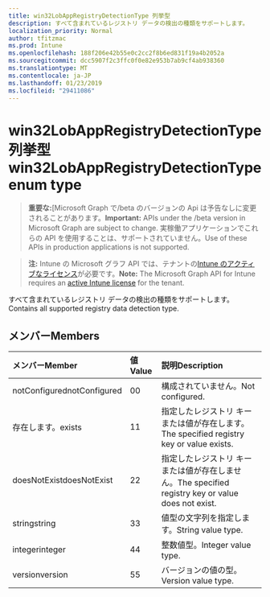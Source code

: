 ```yaml
---
title: win32LobAppRegistryDetectionType 列挙型
description: すべて含まれているレジストリ データの検出の種類をサポートします。
localization_priority: Normal
author: tfitzmac
ms.prod: Intune
ms.openlocfilehash: 188f206e42b55e0c2cc2f8b6ed831f19a4b2052a
ms.sourcegitcommit: dcc5907f2c3ffc0f0e82e953b7ab9cf4ab938360
ms.translationtype: MT
ms.contentlocale: ja-JP
ms.lasthandoff: 01/23/2019
ms.locfileid: "29411086"
---
```

# <a name="win32lobappregistrydetectiontype-enum-type"></a><span data-ttu-id="7794e-103">win32LobAppRegistryDetectionType 列挙型</span><span class="sxs-lookup"><span data-stu-id="7794e-103">win32LobAppRegistryDetectionType enum type</span></span>

> <span data-ttu-id="7794e-104">**重要な:**[Microsoft Graph で/beta のバージョンの Api は予告なしに変更されることがあります。</span><span class="sxs-lookup"><span data-stu-id="7794e-104">**Important:** APIs under the /beta version in Microsoft Graph are subject to change.</span></span> <span data-ttu-id="7794e-105">実稼働アプリケーションでこれらの API を使用することは、サポートされていません。</span><span class="sxs-lookup"><span data-stu-id="7794e-105">Use of these APIs in production applications is not supported.</span></span>

> <span data-ttu-id="7794e-106">**注:** Intune の Microsoft グラフ API では、テナントの[Intune のアクティブなライセンス](https://go.microsoft.com/fwlink/?linkid=839381)が必要です。</span><span class="sxs-lookup"><span data-stu-id="7794e-106">**Note:** The Microsoft Graph API for Intune requires an [active Intune license](https://go.microsoft.com/fwlink/?linkid=839381) for the tenant.</span></span>

<span data-ttu-id="7794e-107">すべて含まれているレジストリ データの検出の種類をサポートします。</span><span class="sxs-lookup"><span data-stu-id="7794e-107">Contains all supported registry data detection type.</span></span>

## <a name="members"></a><span data-ttu-id="7794e-108">メンバー</span><span class="sxs-lookup"><span data-stu-id="7794e-108">Members</span></span>
|<span data-ttu-id="7794e-109">メンバー</span><span class="sxs-lookup"><span data-stu-id="7794e-109">Member</span></span>|<span data-ttu-id="7794e-110">値</span><span class="sxs-lookup"><span data-stu-id="7794e-110">Value</span></span>|<span data-ttu-id="7794e-111">説明</span><span class="sxs-lookup"><span data-stu-id="7794e-111">Description</span></span>|
|:---|:---|:---|
|<span data-ttu-id="7794e-112">notConfigured</span><span class="sxs-lookup"><span data-stu-id="7794e-112">notConfigured</span></span>|<span data-ttu-id="7794e-113">0</span><span class="sxs-lookup"><span data-stu-id="7794e-113">0</span></span>|<span data-ttu-id="7794e-114">構成されていません。</span><span class="sxs-lookup"><span data-stu-id="7794e-114">Not configured.</span></span>|
|<span data-ttu-id="7794e-115">存在します。</span><span class="sxs-lookup"><span data-stu-id="7794e-115">exists</span></span>|<span data-ttu-id="7794e-116">1</span><span class="sxs-lookup"><span data-stu-id="7794e-116">1</span></span>|<span data-ttu-id="7794e-117">指定したレジストリ キーまたは値が存在します。</span><span class="sxs-lookup"><span data-stu-id="7794e-117">The specified registry key or value exists.</span></span>|
|<span data-ttu-id="7794e-118">doesNotExist</span><span class="sxs-lookup"><span data-stu-id="7794e-118">doesNotExist</span></span>|<span data-ttu-id="7794e-119">2</span><span class="sxs-lookup"><span data-stu-id="7794e-119">2</span></span>|<span data-ttu-id="7794e-120">指定したレジストリ キーまたは値が存在しません。</span><span class="sxs-lookup"><span data-stu-id="7794e-120">The specified registry key or value does not exist.</span></span>|
|<span data-ttu-id="7794e-121">string</span><span class="sxs-lookup"><span data-stu-id="7794e-121">string</span></span>|<span data-ttu-id="7794e-122">3</span><span class="sxs-lookup"><span data-stu-id="7794e-122">3</span></span>|<span data-ttu-id="7794e-123">値型の文字列を指定します。</span><span class="sxs-lookup"><span data-stu-id="7794e-123">String value type.</span></span>|
|<span data-ttu-id="7794e-124">integer</span><span class="sxs-lookup"><span data-stu-id="7794e-124">integer</span></span>|<span data-ttu-id="7794e-125">4</span><span class="sxs-lookup"><span data-stu-id="7794e-125">4</span></span>|<span data-ttu-id="7794e-126">整数値型。</span><span class="sxs-lookup"><span data-stu-id="7794e-126">Integer value type.</span></span>|
|<span data-ttu-id="7794e-127">version</span><span class="sxs-lookup"><span data-stu-id="7794e-127">version</span></span>|<span data-ttu-id="7794e-128">5</span><span class="sxs-lookup"><span data-stu-id="7794e-128">5</span></span>|<span data-ttu-id="7794e-129">バージョンの値の型。</span><span class="sxs-lookup"><span data-stu-id="7794e-129">Version value type.</span></span>|




